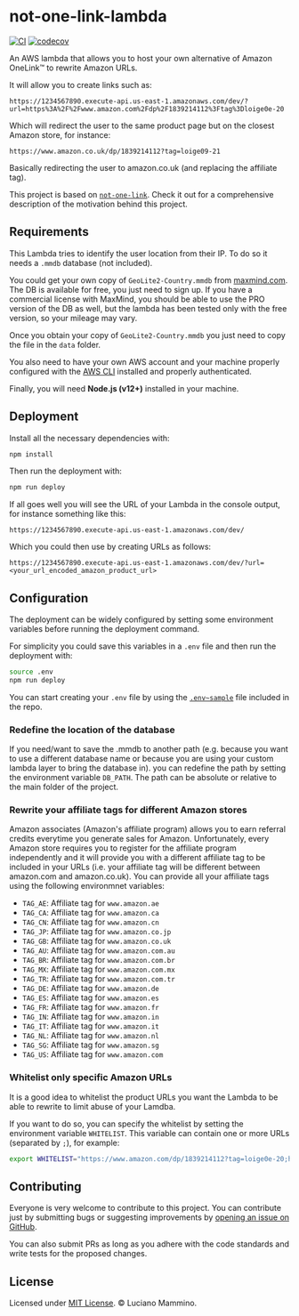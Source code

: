 # not-one-link-lambda

[![CI](https://github.com/lmammino/not-one-link/workflows/CI/badge.svg)](https://github.com/lmammino/not-one-link/actions?query=workflow%3ACI)
[![codecov](https://codecov.io/gh/lmammino/not-one-link-lambda/branch/master/graph/badge.svg)](https://codecov.io/gh/lmammino/not-one-link-lambda)

An AWS lambda that allows you to host your own alternative of Amazon OneLink™️ to rewrite Amazon URLs.

It will allow you to create links such as:

```plain
https://1234567890.execute-api.us-east-1.amazonaws.com/dev/?url=https%3A%2F%2Fwww.amazon.com%2Fdp%2F1839214112%3Ftag%3Dloige0e-20
```

Which will redirect the user to the same product page but on the closest Amazon store, for instance:

```plain
https://www.amazon.co.uk/dp/1839214112?tag=loige09-21
```

Basically redirecting the user to amazon.co.uk (and replacing the affiliate tag).


This project is based on [`not-one-link`](https://github.com/lmammino/not-one-link/). Check it out for a comprehensive description of the motivation behind this project.


## Requirements

This Lambda tries to identify the user location from their IP. To do so it needs a `.mmdb` database (not included).

You could get your own copy of `GeoLite2-Country.mmdb` from [maxmind.com](https://dev.maxmind.com/geoip/geoip2/geolite2/). The DB is available for free, you just need to sign up. If you have a commercial license with MaxMind, you should be able to use the PRO version of the DB as well, but the lambda has been tested only with the free version, so your mileage may vary.

Once you obtain your copy of `GeoLite2-Country.mmdb` you just need to copy the file in the `data` folder.

You also need to have your own AWS account and your machine properly configured with the [AWS CLI](https://aws.amazon.com/cli/) installed and properly authenticated.

Finally, you will need **Node.js (v12+)** installed in your machine.


## Deployment

Install all the necessary dependencies with:

```bash
npm install
```

Then run the deployment with:

```bash
npm run deploy
```

If all goes well you will see the URL of your Lambda in the console output, for instance something like this:

```plain
https://1234567890.execute-api.us-east-1.amazonaws.com/dev/
```

Which you could then use by creating URLs as follows:

```plain
https://1234567890.execute-api.us-east-1.amazonaws.com/dev/?url=<your_url_encoded_amazon_product_url>
```

## Configuration

The deployment can be widely configured by setting some environment variables before running the deployment command.

For simplicity you could save this variables in a `.env` file and then run the deployment with:

```bash
source .env
npm run deploy
```

You can start creating your `.env` file by using the [`.env~sample`](.env~sample) file included in the repo.


### Redefine the location of the database

If you need/want to save the .mmdb to another path (e.g. because you want to use a different database name or because you are using your custom lambda layer to bring the database in). you can redefine the path by setting the environment variable `DB_PATH`.
The path can be absolute or relative to the main folder of the project.


### Rewrite your affiliate tags for different Amazon stores

Amazon associates (Amazon's affiliate program) allows you to earn referral credits everytime you generate sales for Amazon. Unfortunately, every Amazon store requires you to register for the affiliate program independently and it will provide you with a different affiliate tag to be included in your URLs (i.e. your affiliate tag will be different between amazon.com and amazon.co.uk). You can provide all your affiliate tags using the following environmnet variables:

  - `TAG_AE`: Affiliate tag for `www.amazon.ae`
  - `TAG_CA`: Affiliate tag for `www.amazon.ca`
  - `TAG_CN`: Affiliate tag for `www.amazon.cn`
  - `TAG_JP`: Affiliate tag for `www.amazon.co.jp`
  - `TAG_GB`: Affiliate tag for `www.amazon.co.uk`
  - `TAG_AU`: Affiliate tag for `www.amazon.com.au`
  - `TAG_BR`: Affiliate tag for `www.amazon.com.br`
  - `TAG_MX`: Affiliate tag for `www.amazon.com.mx`
  - `TAG_TR`: Affiliate tag for `www.amazon.com.tr`
  - `TAG_DE`: Affiliate tag for `www.amazon.de`
  - `TAG_ES`: Affiliate tag for `www.amazon.es`
  - `TAG_FR`: Affiliate tag for `www.amazon.fr`
  - `TAG_IN`: Affiliate tag for `www.amazon.in`
  - `TAG_IT`: Affiliate tag for `www.amazon.it`
  - `TAG_NL`: Affiliate tag for `www.amazon.nl`
  - `TAG_SG`: Affiliate tag for `www.amazon.sg`
  - `TAG_US`: Affiliate tag for `www.amazon.com`


### Whitelist only specific Amazon URLs

It is a good idea to whitelist the product URLs you want the Lambda to be able to rewrite to limit abuse of your Lamdba.

If you want to do so, you can specify the whitelist by setting the environment variable `WHITELIST`. This variable can contain one or more URLs (separated by `;`), for example:

```bash
export WHITELIST="https://www.amazon.com/dp/1839214112?tag=loige0e-20;https://www.amazon.com/dp/B01D8HIIFU?tag=loige0e-20"
```


## Contributing

Everyone is very welcome to contribute to this project. You can contribute just by submitting bugs or
suggesting improvements by [opening an issue on GitHub](https://github.com/lmammino/not-one-link-lambda/issues).

You can also submit PRs as long as you adhere with the code standards and write tests for the proposed changes.

## License

Licensed under [MIT License](LICENSE). © Luciano Mammino.

